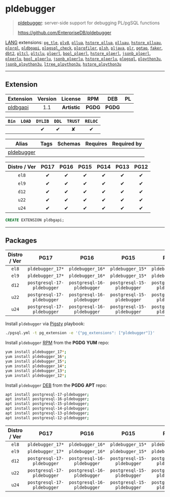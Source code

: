# pldebugger


> [pldebugger](https://github.com/EnterpriseDB/pldebugger): server-side support for debugging PL/pgSQL functions
>
> https://github.com/EnterpriseDB/pldebugger





[LANG](/lang) extensions: [`pg_tle`](/pg_tle), [`plv8`](/plv8), [`pllua`](/pllua), [`hstore_pllua`](/hstore_pllua), [`plluau`](/plluau), [`hstore_plluau`](/hstore_plluau), [`plprql`](/plprql), [`pldbgapi`](/pldbgapi), [`plpgsql_check`](/plpgsql_check), [`plprofiler`](/plprofiler), [`plsh`](/plsh), [`pljava`](/pljava), [`plr`](/plr), [`pgtap`](/pgtap), [`faker`](/faker), [`dbt2`](/dbt2), [`pltcl`](/pltcl), [`pltclu`](/pltclu), [`plperl`](/plperl), [`bool_plperl`](/bool_plperl), [`hstore_plperl`](/hstore_plperl), [`jsonb_plperl`](/jsonb_plperl), [`plperlu`](/plperlu), [`bool_plperlu`](/bool_plperlu), [`jsonb_plperlu`](/jsonb_plperlu), [`hstore_plperlu`](/hstore_plperlu), [`plpgsql`](/plpgsql), [`plpython3u`](/plpython3u), [`jsonb_plpython3u`](/jsonb_plpython3u), [`ltree_plpython3u`](/ltree_plpython3u), [`hstore_plpython3u`](/hstore_plpython3u)


-------
## Extension


| Extension | Version | License | RPM | DEB | PL |
|-----------|:-------:|:-------:|:---:|:---:|:--:|
| [pldbgapi](https://github.com/EnterpriseDB/pldebugger) | 1.1 | **<span class="tccyan">Artistic</span>** | **<span class="tccyan">PGDG</span>** | **<span class="tccyan">PGDG</span>** |  |



| `Bin` | `LOAD` | `DYLIB` | `DDL` | `TRUST` | `RELOC` |
|:-----:|:------:|:-------:|:-----:|:-------:|:-------:|
|  |  | <span class="tcblue">✔</span> | <span class="tcblue">✔</span> | <span class="tcwarn">✘</span> | <span class="tcblue">✔</span> |



| Alias | Tags | Schemas | Requires | Required by |
|-------|------|---------|----------|-------------|
| [pldebugger](/pldbgapi) |  |  |  |  |



| Distro / Ver | PG17 | PG16 | PG15 | PG14 | PG13 | PG12 |
|:------------:|:----:|:----:|:----:|:----:|:----:|:----:|
| `el8` | <span class="tcblue">✔</span> | <span class="tcblue">✔</span> | <span class="tcblue">✔</span> | <span class="tcblue">✔</span> | <span class="tcblue">✔</span> | <span class="tcblue">✔</span> |
| `el9` | <span class="tcblue">✔</span> | <span class="tcblue">✔</span> | <span class="tcblue">✔</span> | <span class="tcblue">✔</span> | <span class="tcblue">✔</span> | <span class="tcblue">✔</span> |
| `d12` | <span class="tcblue">✔</span> | <span class="tcblue">✔</span> | <span class="tcblue">✔</span> | <span class="tcblue">✔</span> | <span class="tcblue">✔</span> | <span class="tcblue">✔</span> |
| `u22` | <span class="tcblue">✔</span> | <span class="tcblue">✔</span> | <span class="tcblue">✔</span> | <span class="tcblue">✔</span> | <span class="tcblue">✔</span> | <span class="tcblue">✔</span> |
| `u24` | <span class="tcblue">✔</span> | <span class="tcblue">✔</span> | <span class="tcblue">✔</span> | <span class="tcblue">✔</span> | <span class="tcblue">✔</span> | <span class="tcblue">✔</span> |





```sql
CREATE EXTENSION pldbgapi;
```

-----------


## Packages


| Distro / Ver | PG17 | PG16 | PG15 | PG14 | PG13 | PG12 |
|:------------:|:----:|:----:|:----:|:----:|:----:|:----:|
| `el8` | `pldebugger_17*` | `pldebugger_16*` | `pldebugger_15*` | `pldebugger_14*` | `pldebugger_13*` | `pldebugger_12*` |
| `el9` | `pldebugger_17*` | `pldebugger_16*` | `pldebugger_15*` | `pldebugger_14*` | `pldebugger_13*` | `pldebugger_12*` |
| `d12` | `postgresql-17-pldebugger` | `postgresql-16-pldebugger` | `postgresql-15-pldebugger` | `postgresql-14-pldebugger` | `postgresql-13-pldebugger` | `postgresql-12-pldebugger` |
| `u22` | `postgresql-17-pldebugger` | `postgresql-16-pldebugger` | `postgresql-15-pldebugger` | `postgresql-14-pldebugger` | `postgresql-13-pldebugger` | `postgresql-12-pldebugger` |
| `u24` | `postgresql-17-pldebugger` | `postgresql-16-pldebugger` | `postgresql-15-pldebugger` | `postgresql-14-pldebugger` | `postgresql-13-pldebugger` | `postgresql-12-pldebugger` |



Install `pldebugger` via [Pigsty](https://pigsty.io/docs/pgext/usage/install/) playbook:

```bash
./pgsql.yml -t pg_extension -e '{"pg_extensions": ["pldebugger"]}'
```


Install `pldebugger` [RPM](/rpm) from the **<span class="tccyan">PGDG</span>** **YUM** repo:

```bash
yum install pldebugger_17*;
yum install pldebugger_16*;
yum install pldebugger_15*;
yum install pldebugger_14*;
yum install pldebugger_13*;
yum install pldebugger_12*;
```


Install `pldebugger` [DEB](/deb) from the **<span class="tccyan">PGDG</span>** **APT** repo:

```bash
apt install postgresql-17-pldebugger;
apt install postgresql-16-pldebugger;
apt install postgresql-15-pldebugger;
apt install postgresql-14-pldebugger;
apt install postgresql-13-pldebugger;
apt install postgresql-12-pldebugger;
```




| Distro / Ver | PG17 | PG16 | PG15 | PG14 | PG13 | PG12 |
|:------------:|:----:|:----:|:----:|:----:|:----:|:----:|
| `el8` | `pldebugger_17*` | `pldebugger_16*` | `pldebugger_15*` | `pldebugger_14*` | `pldebugger_13*` | `pldebugger_12*` |
| `el9` | `pldebugger_17*` | `pldebugger_16*` | `pldebugger_15*` | `pldebugger_14*` | `pldebugger_13*` | `pldebugger_12*` |
| `d12` | `postgresql-17-pldebugger` | `postgresql-16-pldebugger` | `postgresql-15-pldebugger` | `postgresql-14-pldebugger` | `postgresql-13-pldebugger` | `postgresql-12-pldebugger` |
| `u22` | `postgresql-17-pldebugger` | `postgresql-16-pldebugger` | `postgresql-15-pldebugger` | `postgresql-14-pldebugger` | `postgresql-13-pldebugger` | `postgresql-12-pldebugger` |
| `u24` | `postgresql-17-pldebugger` | `postgresql-16-pldebugger` | `postgresql-15-pldebugger` | `postgresql-14-pldebugger` | `postgresql-13-pldebugger` | `postgresql-12-pldebugger` |





